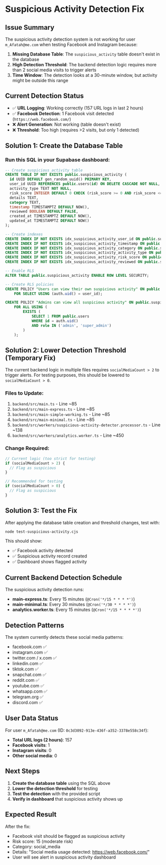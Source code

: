 # Suspicious Activity Detection Fix

## Issue Summary
The suspicious activity detection system is not working for user `m_Afatah@me.com` when testing Facebook and Instagram because:

1. **Missing Database Table**: The `suspicious_activity` table doesn't exist in the database
2. **High Detection Threshold**: The backend detection logic requires more than 2 social media visits to trigger alerts
3. **Time Window**: The detection looks at a 30-minute window, but activity might be outside this range

## Current Detection Status
- ✅ **URL Logging**: Working correctly (157 URL logs in last 2 hours)
- ✅ **Facebook Detection**: 1 Facebook visit detected (`https://web.facebook.com/`)
- ❌ **Alert Generation**: Not working (table doesn't exist)
- ❌ **Threshold**: Too high (requires >2 visits, but only 1 detected)

## Solution 1: Create the Database Table

### Run this SQL in your Supabase dashboard:

```sql
-- Create suspicious_activity table
CREATE TABLE IF NOT EXISTS public.suspicious_activity (
  id UUID DEFAULT gen_random_uuid() PRIMARY KEY,
  user_id UUID REFERENCES public.users(id) ON DELETE CASCADE NOT NULL,
  activity_type TEXT NOT NULL,
  risk_score INTEGER DEFAULT 0 CHECK (risk_score >= 0 AND risk_score <= 100),
  details TEXT,
  category TEXT,
  timestamp TIMESTAMPTZ DEFAULT NOW(),
  reviewed BOOLEAN DEFAULT FALSE,
  created_at TIMESTAMPTZ DEFAULT NOW(),
  updated_at TIMESTAMPTZ DEFAULT NOW()
);

-- Create indexes
CREATE INDEX IF NOT EXISTS idx_suspicious_activity_user_id ON public.suspicious_activity(user_id);
CREATE INDEX IF NOT EXISTS idx_suspicious_activity_timestamp ON public.suspicious_activity(timestamp);
CREATE INDEX IF NOT EXISTS idx_suspicious_activity_category ON public.suspicious_activity(category);
CREATE INDEX IF NOT EXISTS idx_suspicious_activity_activity_type ON public.suspicious_activity(activity_type);
CREATE INDEX IF NOT EXISTS idx_suspicious_activity_risk_score ON public.suspicious_activity(risk_score);
CREATE INDEX IF NOT EXISTS idx_suspicious_activity_reviewed ON public.suspicious_activity(reviewed);

-- Enable RLS
ALTER TABLE public.suspicious_activity ENABLE ROW LEVEL SECURITY;

-- Create RLS policies
CREATE POLICY "Users can view their own suspicious activity" ON public.suspicious_activity
    FOR SELECT USING (auth.uid() = user_id);

CREATE POLICY "Admins can view all suspicious activity" ON public.suspicious_activity
    FOR ALL USING (
        EXISTS (
            SELECT 1 FROM public.users
            WHERE id = auth.uid()
            AND role IN ('admin', 'super_admin')
        )
    );
```

## Solution 2: Lower Detection Threshold (Temporary Fix)

The current backend logic in multiple files requires `socialMediaCount > 2` to trigger alerts. For testing purposes, this should be lowered to `socialMediaCount > 0`.

### Files to Update:
1. `backend/src/main.ts` - Line ~85
2. `backend/src/main-express.ts` - Line ~85
3. `backend/src/main-simple-working.ts` - Line ~85
4. `backend/src/main-minimal.ts` - Line ~85
5. `backend/src/workers/suspicious-activity-detector.processor.ts` - Line ~138
6. `backend/src/workers/analytics.worker.ts` - Line ~450

### Change Required:
```typescript
// Current logic (too strict for testing)
if (socialMediaCount > 2) {
  // Flag as suspicious
}

// Recommended for testing
if (socialMediaCount > 0) {
  // Flag as suspicious
}
```

## Solution 3: Test the Fix

After applying the database table creation and threshold changes, test with:

```bash
node test-suspicious-activity.cjs
```

This should show:
- ✅ Facebook activity detected
- ✅ Suspicious activity record created
- ✅ Dashboard shows flagged activity

## Current Backend Detection Schedule

The suspicious activity detection runs:
- **main-express.ts**: Every 15 minutes (`@Cron('*/15 * * * *')`)
- **main-minimal.ts**: Every 30 minutes (`@Cron('*/30 * * * *')`)
- **analytics.worker.ts**: Every 15 minutes (`@Cron('*/15 * * * *')`)

## Detection Patterns

The system currently detects these social media patterns:
- facebook.com ✅
- instagram.com ✅
- twitter.com / x.com ✅
- linkedin.com ✅
- tiktok.com ✅
- snapchat.com ✅
- reddit.com ✅
- youtube.com ✅
- whatsapp.com ✅
- telegram.org ✅
- discord.com ✅

## User Data Status

For user `m_Afatah@me.com` (ID: `0c3d3092-913e-436f-a352-3378e558c34f`):
- **Total URL logs (2 hours)**: 157
- **Facebook visits**: 1
- **Instagram visits**: 0
- **Other social media**: 0

## Next Steps

1. **Create the database table** using the SQL above
2. **Lower the detection threshold** for testing
3. **Test the detection** with the provided script
4. **Verify in dashboard** that suspicious activity shows up

## Expected Result

After the fix:
- Facebook visit should be flagged as suspicious activity
- Risk score: 15 (moderate risk)
- Category: social_media
- Details: "Social media usage detected: https://web.facebook.com/"
- User will see alert in suspicious activity dashboard